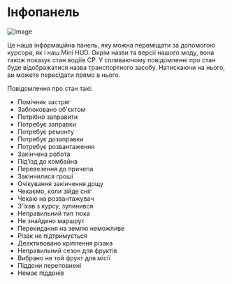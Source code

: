 # Інфопанель

![Image](assets/imagesinfopanel_0_0_480_130.png)


Це наша інформаційна панель, яку можна переміщати за допомогою курсора, як і наш Mini HUD.
Окрім назви та версії нашого моду, вона також показує стан водіїв CP.
У спливаючому повідомленні про стан буде відображатися назва транспортного засобу.
Натискаючи на нього, ви можете пересідати прямо в нього.



Повідомлення про стан такі:
- Помічник застряг
- Заблоковано об'єктом
- Потрібно заправити
- Потребує заправки
- Потребує ремонту
- Потребує дозаправки
- Потребує розвантаження
- Закінчена робота
- Під'їзд до комбайна
- Перевезення до причепа
- Закінчилися гроші
- Очікування закінчення дощу
- Чекаємо, коли зійде сніг
- Чекаю на розвантажувач
- З'їхав з курсу, зупинився
- Неправильний тип тюка
- Не знайдено маршрут
- Перекидання на землю неможливе
- Різак не підтримується
- Деактивовано кріплення різака
- Неправильний сезон для фруктів
- Вибрано не той фрукт для місії
- Піддони переповнені
- Немає піддонів


